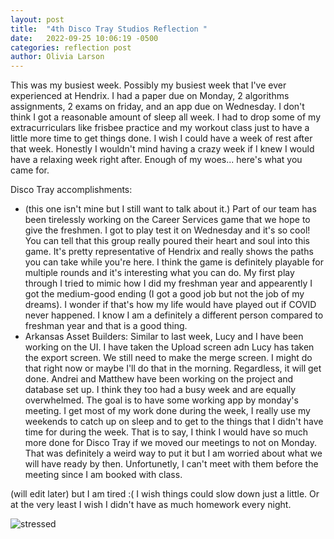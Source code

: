 ```yaml
---
layout: post
title:  "4th Disco Tray Studios Reflection "
date:   2022-09-25 10:06:19 -0500
categories: reflection post
author: Olivia Larson
---
```


This was my busiest week. Possibly my busiest week that I've ever experienced at Hendrix. I had a paper due on Monday, 2 algorithms assignments, 2 exams on friday, and an app due on Wednesday. I don't think I got a reasonable amount of sleep all week. I had to drop some of my extracurriculars like frisbee practice and my workout class just to have a little more time to get things done. I wish I could have a week of rest after that week. Honestly I wouldn't mind having a crazy week if I knew I would have a relaxing week right after. Enough of my woes... here's what you came for.

Disco Tray accomplishments:
- (this one isn't mine but I still want to talk about it.) Part of our team has been tirelessly working on the Career Services game that we hope to give the freshmen. I got to play test it on Wednesday and it's so cool! You can tell that this group really poured their heart and soul into this game. It's pretty representative of Hendrix and really shows the paths you can take while you're here. I think the game is definitely playable for multiple rounds and it's interesting what you can do. My first play through I tried to mimic how I did my freshman year and appearently I got the medium-good ending (I got a good job but not the job of my dreams). I wonder if that's how my life would have played out if COVID never happened. I know I am a definitely a different person compared to freshman year and that is a good thing.
- Arkansas Asset Builders: Similar to last week, Lucy and I have been working on the UI. I have taken the Upload screen adn Lucy has taken the export screen. We still need to make the merge screen. I might do that right now or maybe I'll do that in the morning. Regardless, it will get done. Andrei and Matthew have been working on the project and database set up. I think they too had a busy week and are equally overwhelmed. The goal is to have some working app by monday's meeting. I get most of my work done during the week, I really use my weekends to catch up on sleep and to get to the things that I didn't have time for during the week. That is to say, I think I would have so much more done for Disco Tray if we moved our meetings to not on Monday. That was definitely a weird way to put it but I am worried about what we will have ready by then. Unfortunetly, I can't meet with them before the meeting since I am booked with class.

(will edit later) but I am tired :( I wish things could slow down just a little. Or at the very least I wish I didn't have as much homework every night.

![stressed]({{site.baseurl}}/assets/images/stressed.jfif)
